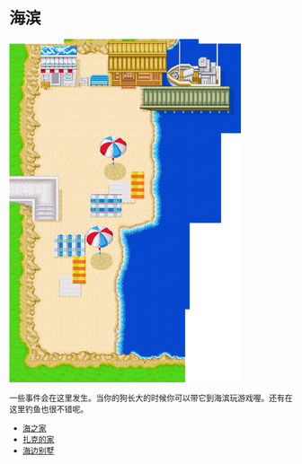 # 海滨

![海滨](海滨.png)

一些事件会在这里发生。当你的狗长大的时候你可以带它到海滨玩游戏喔。还有在这里钓鱼也很不错呢。

- [海之家](/place/Sea_House.md)
- [扎克的家](/place/Zach.md)
- [海边别墅](/place/Seaside_villa.md)
